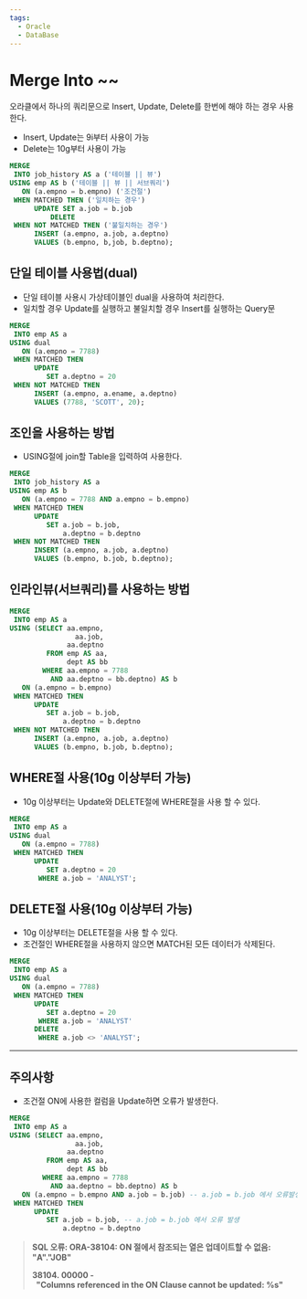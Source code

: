 ```yaml
---
tags:
  - Oracle
  - DataBase
---
```

# Merge Into ~~

오라클에서 하나의 쿼리문으로 Insert, Update, Delete를 한번에 해야 하는 경우 사용한다.

- Insert, Update는 9i부터 사용이 가능
- Delete는 10g부터 사용이 가능

```sql
MERGE
 INTO job_history AS a ('테이블 || 뷰')
USING emp AS b ('테이블 || 뷰 || 서브쿼리')
   ON (a.empno = b.empno) ('조건절')
 WHEN MATCHED THEN ('일치하는 경우')
      UPDATE SET a.job = b.job
		  DELETE
 WHEN NOT MATCHED THEN ('불일치하는 경우')
      INSERT (a.empno, a.job, a.deptno)
      VALUES (b.empno, b,job, b.deptno);
```

## 단일 테이블 사용법(dual)

- 단일 테이블 사용시 가상테이블인 dual을 사용하여 처리한다.
- 일치할 경우 Update를 실행하고 불일치할 경우 Insert를 실행하는 Query문

```sql
MERGE 
 INTO emp AS a
USING dual
   ON (a.empno = 7788)
 WHEN MATCHED THEN
      UPDATE
         SET a.deptno = 20
 WHEN NOT MATCHED THEN
      INSERT (a.empno, a.ename, a.deptno)
      VALUES (7788, 'SCOTT', 20);
```

## 조인을 사용하는 방법

- USING절에 join할 Table을 입력하여 사용한다.

```sql
MERGE 
 INTO job_history AS a
USING emp AS b
   ON (a.empno = 7788 AND a.empno = b.empno)
 WHEN MATCHED THEN
      UPDATE
         SET a.job = b.job,
             a.deptno = b.deptno
 WHEN NOT MATCHED THEN
      INSERT (a.empno, a.job, a.deptno)
      VALUES (b.empno, b.job, b.deptno);
```

## 인라인뷰(서브쿼리)를 사용하는 방법

```sql
MERGE 
 INTO emp AS a
USING (SELECT aa.empno,
	            aa.job,
              aa.deptno
         FROM emp AS aa,
              dept AS bb
        WHERE aa.empno = 7788
          AND aa.deptno = bb.deptno) AS b
   ON (a.empno = b.empno)
 WHEN MATCHED THEN
      UPDATE
         SET a.job = b.job,
             a.deptno = b.deptno
 WHEN NOT MATCHED THEN
      INSERT (a.empno, a.job, a.deptno)
      VALUES (b.empno, b.job, b.deptno);
```

## WHERE절 사용(10g 이상부터 가능)

- 10g 이상부터는 Update와 DELETE절에 WHERE절을 사용 할 수 있다.

```sql
MERGE 
 INTO emp AS a
USING dual
   ON (a.empno = 7788)
 WHEN MATCHED THEN
      UPDATE
         SET a.deptno = 20
       WHERE a.job = 'ANALYST';
```

## DELETE절 사용(10g 이상부터 가능)

- 10g 이상부터는 DELETE절을 사용 할 수 있다.
- 조건절인 WHERE절을 사용하지 않으면 MATCH된 모든 데이터가 삭제된다.

```sql
MERGE 
 INTO emp AS a
USING dual
   ON (a.empno = 7788)
 WHEN MATCHED THEN
      UPDATE
         SET a.deptno = 20
       WHERE a.job = 'ANALYST'
      DELETE
       WHERE a.job <> 'ANALYST';
```

---

## 주의사항

- 조건절 ON에 사용한 컬럼을 Update하면 오류가 발생한다.

```sql
MERGE 
 INTO emp AS a
USING (SELECT aa.empno,
	            aa.job,
              aa.deptno
         FROM emp AS aa,
              dept AS bb
        WHERE aa.empno = 7788
          AND aa.deptno = bb.deptno) AS b
   ON (a.empno = b.empno AND a.job = b.job) -- a.job = b.job 에서 오류발생
 WHEN MATCHED THEN
      UPDATE
         SET a.job = b.job, -- a.job = b.job 에서 오류 발생
             a.deptno = b.deptno
```

> **SQL 오류: ORA-38104: ON 절에서 참조되는 열은 업데이트할 수 없음: "A"."JOB"**
> 
> 
> **38104. 00000 -  "Columns referenced in the ON Clause cannot be updated: %s"**
>